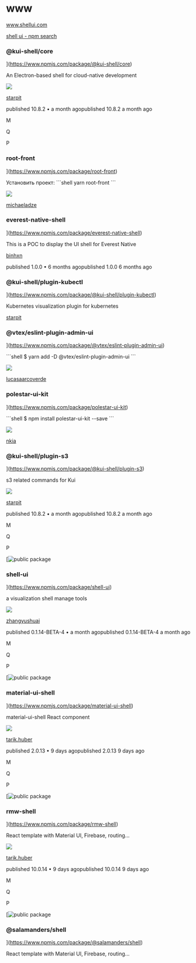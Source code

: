 # www
www.shellui.com



[shell ui - npm search](https://www.npmjs.com/search?q=shell%20ui)



### @kui-shell/core

](https://www.npmjs.com/package/@kui-shell/core)

An Electron-based shell for cloud-native development

![](https://www.npmjs.com/npm-avatar/eyJhbGciOiJIUzI1NiIsInR5cCI6IkpXVCJ9.eyJhdmF0YXJVUkwiOiJodHRwczovL3MuZ3JhdmF0YXIuY29tL2F2YXRhci8xMGU4NDQyNDU2YjQ0MDc1ODMwYWJiYWVkYWRmYmM4Mj9zaXplPTEwMCZkZWZhdWx0PXJldHJvIn0.S-BVoJbvxz0SgEyu6N9YlQ_o2Xw6Nfkapokm_C9lbEk)

[starpit](https://www.npmjs.com/~starpit)

published 10.8.2 • a month agopublished 10.8.2 a month ago

M

Q

P

### root-front

](https://www.npmjs.com/package/root-front)

Установить проект: \`\`\`shell yarn root-front \`\`\`

![](https://www.npmjs.com/npm-avatar/eyJhbGciOiJIUzI1NiIsInR5cCI6IkpXVCJ9.eyJhdmF0YXJVUkwiOiJodHRwczovL3MuZ3JhdmF0YXIuY29tL2F2YXRhci9jMDkwMzJmZmI5MDUxODU5N2U4ZDU1NjcyMDZjODI0MD9zaXplPTEwMCZkZWZhdWx0PXJldHJvIn0.uPLDkqXsorZR005r98VWAOKmnErMWmb6p3hZyRhDBAE)

[michaeladze](https://www.npmjs.com/~michaeladze)



### everest-native-shell

](https://www.npmjs.com/package/everest-native-shell)

This is a POC to display the UI shell for Everest Native

[binhxn](https://www.npmjs.com/~binhxn)

published 1.0.0 • 6 months agopublished 1.0.0 6 months ago


### @kui-shell/plugin-kubectl

](https://www.npmjs.com/package/@kui-shell/plugin-kubectl)

Kubernetes visualization plugin for kubernetes


[starpit](https://www.npmjs.com/~starpit)


### @vtex/eslint-plugin-admin-ui

](https://www.npmjs.com/package/@vtex/eslint-plugin-admin-ui)

\`\`\`shell $ yarn add -D @vtex/eslint-plugin-admin-ui \`\`\`

![](https://www.npmjs.com/npm-avatar/eyJhbGciOiJIUzI1NiIsInR5cCI6IkpXVCJ9.eyJhdmF0YXJVUkwiOiJodHRwczovL3MuZ3JhdmF0YXIuY29tL2F2YXRhci9kMWQ1NTE1NzNhYjZhYTMzMGVhMjAxNjA1ZjRmMGVkZT9zaXplPTEwMCZkZWZhdWx0PXJldHJvIn0.p-yrKpEi9QrQGp4RiHpvOO4_aWxRGhzos_F4GFPKBzw)

[lucasaarcoverde](https://www.npmjs.com/~lucasaarcoverde)


### polestar-ui-kit

](https://www.npmjs.com/package/polestar-ui-kit)

\`\`\`shell $ npm install polestar-ui-kit --save \`\`\`

![](https://www.npmjs.com/npm-avatar/eyJhbGciOiJIUzI1NiIsInR5cCI6IkpXVCJ9.eyJhdmF0YXJVUkwiOiJodHRwczovL3MuZ3JhdmF0YXIuY29tL2F2YXRhci9iNjU3MWNmZTkxYzIzMWYyNTYwNDJjZTk4YjY4NzdhNj9zaXplPTEwMCZkZWZhdWx0PXJldHJvIn0.qMEvE512H11ru1LGl5uuW3cQVQjoEreiNqocOF9FOmw)

[nkia](https://www.npmjs.com/~nkia)


### @kui-shell/plugin-s3

](https://www.npmjs.com/package/@kui-shell/plugin-s3)

s3 related commands for Kui

![](https://www.npmjs.com/npm-avatar/eyJhbGciOiJIUzI1NiIsInR5cCI6IkpXVCJ9.eyJhdmF0YXJVUkwiOiJodHRwczovL3MuZ3JhdmF0YXIuY29tL2F2YXRhci8xMGU4NDQyNDU2YjQ0MDc1ODMwYWJiYWVkYWRmYmM4Mj9zaXplPTEwMCZkZWZhdWx0PXJldHJvIn0.S-BVoJbvxz0SgEyu6N9YlQ_o2Xw6Nfkapokm_C9lbEk)

[starpit](https://www.npmjs.com/~starpit)

published 10.8.2 • a month agopublished 10.8.2 a month ago

M

Q

P

[![](https://static.npmjs.com/26de4581a89de8a6501ce9a3dbb06b85.svg "public package")

### shell-ui

](https://www.npmjs.com/package/shell-ui)

a visualization shell manage tools

![](https://www.npmjs.com/npm-avatar/eyJhbGciOiJIUzI1NiIsInR5cCI6IkpXVCJ9.eyJhdmF0YXJVUkwiOiJodHRwczovL3MuZ3JhdmF0YXIuY29tL2F2YXRhci8wMzBmZGVlYjQ5YjZiMjgxZGI1ZDc5NWQyNTQ0MGM1MD9zaXplPTEwMCZkZWZhdWx0PXJldHJvIn0.IdSYvgPw-l_BdpFrFKfunuX_QXJ-ZoZk3jXNZS1b4c4)

[zhangyushuai](https://www.npmjs.com/~zhangyushuai)

published 0.1.14-BETA-4 • a month agopublished 0.1.14-BETA-4 a month ago

M

Q

P

[![](https://static.npmjs.com/26de4581a89de8a6501ce9a3dbb06b85.svg "public package")

### material-ui-shell

](https://www.npmjs.com/package/material-ui-shell)

material-ui-shell React component

![](https://www.npmjs.com/npm-avatar/eyJhbGciOiJIUzI1NiIsInR5cCI6IkpXVCJ9.eyJhdmF0YXJVUkwiOiJodHRwczovL3MuZ3JhdmF0YXIuY29tL2F2YXRhci9jZmQzZWYwZmIwZDM5OWI0N2Q3ZTZiODU0ZTNhNTkwNT9zaXplPTEwMCZkZWZhdWx0PXJldHJvIn0.nNDxCG-UnNb-Q7ENtOzGZDGtRbysUp7jNiPdELuvgTs)

[tarik.huber](https://www.npmjs.com/~tarik.huber)

published 2.0.13 • 9 days agopublished 2.0.13 9 days ago

M

Q

P

[![](https://static.npmjs.com/26de4581a89de8a6501ce9a3dbb06b85.svg "public package")

### rmw-shell

](https://www.npmjs.com/package/rmw-shell)

React template with Material UI, Firebase, routing...

![](https://www.npmjs.com/npm-avatar/eyJhbGciOiJIUzI1NiIsInR5cCI6IkpXVCJ9.eyJhdmF0YXJVUkwiOiJodHRwczovL3MuZ3JhdmF0YXIuY29tL2F2YXRhci9jZmQzZWYwZmIwZDM5OWI0N2Q3ZTZiODU0ZTNhNTkwNT9zaXplPTEwMCZkZWZhdWx0PXJldHJvIn0.nNDxCG-UnNb-Q7ENtOzGZDGtRbysUp7jNiPdELuvgTs)

[tarik.huber](https://www.npmjs.com/~tarik.huber)

published 10.0.14 • 9 days agopublished 10.0.14 9 days ago

M

Q

P

[![](https://static.npmjs.com/26de4581a89de8a6501ce9a3dbb06b85.svg "public package")

### @salamanders/shell

](https://www.npmjs.com/package/@salamanders/shell)

React template with Material UI, Firebase, routing...
